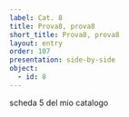```yaml
---
label: Cat. 8
title: Prova8, prova8
short_title: Prova8, prova8
layout: entry
order: 107
presentation: side-by-side
object:
  - id: 8
---
```


scheda 5 del mio catalogo
